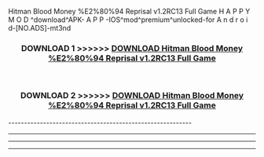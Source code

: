  Hitman Blood Money %E2%80%94 Reprisal v1.2RC13 Full Game  H A P P Y M O D ^download^APK- A P P -IOS^mod^premium^unlocked-for A n d r o i d-[NO.ADS]-mt3nd



<div align="center">

<h3>DOWNLOAD 1 >>>>>> <a href="https://en-mod.web.app/?en= Hitman Blood Money %E2%80%94 Reprisal v1.2RC13 Full Game ">DOWNLOAD Hitman Blood Money %E2%80%94 Reprisal v1.2RC13 Full Game  </a></h3><br>

<h3>DOWNLOAD 2 >>>>>> <a href="https://en-mod.web.app/?en= Hitman Blood Money %E2%80%94 Reprisal v1.2RC13 Full Game ">DOWNLOAD Hitman Blood Money %E2%80%94 Reprisal v1.2RC13 Full Game  </a></h3>

</div>
----------------------------------------------------------

----------------------------------------------------------

----------------------------------------------------------

----------------------------------------------------------



